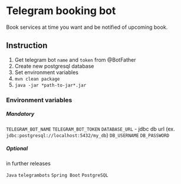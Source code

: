 # Telegram booking bot
Book services at time you want and be notified of upcoming book.

## Instruction
1. Get telegram bot `name` and `token` from @BotFather
2. Create new postgresql database
3. Set environment variables
4. `mvn clean package`
5. `java -jar *path-to-jar*.jar`

### Environment variables
##### Mandatory
`TELEGRAM_BOT_NAME`
`TELEGRAM_BOT_TOKEN`
`DATABASE_URL` - jdbc db url (ex. `jdbc:postgresql://localhost:5432/my_db`)
`DB_USERNAME`
`DB_PASSWORD`

##### Optional
in further releases

`Java` `telegrambots` `Spring Boot` `PostgreSQL`